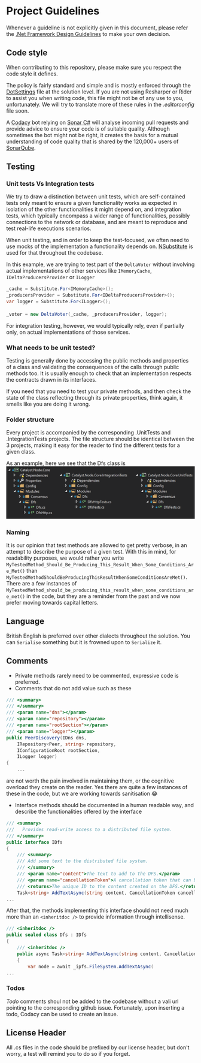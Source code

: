 # Project Guidelines

Whenever a guideline is not explicitly given in this document, please refer the [.Net Framework Design Guidelines](https://docs.microsoft.com/en-us/dotnet/standard/design-guidelines/) to make your own decision.

## Code style

When contributing to this repository, please make sure you respect the code style it defines.

The policy is fairly standard and simple and is mostly enforced through the [DotSettings](https://github.com/catalyst-network/Catalyst.Node/blob/develop/src/Catalyst.sln.DotSettings) file at the solution level. If you are not using Resharper or Rider to assist you when writing code, this file might not be of any use to you, unfortunately.  We will try to translate more of these rules in the _.editorconfig_ file soon.

A [Codacy](https://www.codacy.com) bot relying on [Sonar C#](https://github.com/SonarSource/sonar-dotnet) will analyse incoming pull requests and provide advice to ensure your code is of suitable quality. Although sometimes the bot might not be right, it creates the basis for a mutual understanding of code quality that is shared by the 120,000+ users of [SonarQube](https://www.sonarqube.org).

## Testing

### Unit tests Vs Integration tests

We try to draw a distinction between unit tests, which are self-contained tests only meant to ensure a given functionality works as expected in isolation of the other functionalities it might depend on, and integration tests, which typically encompass a wider range of functionalities, possibly connections to the network or database, and are meant to reproduce and test real-life executions scenarios.

When unit testing, and in order to keep the test-focused, we often need to use mocks of the implementation a functionality depends on. [NSubstitute](https://nsubstitute.github.io/) is used for that throughout the codebase.

In this example, we are trying to test part of the `DeltaVoter` without involving actual implementations of other services like `IMemoryCache`, `IDeltaProducersProvider` or `ILogger`
```csharp
_cache = Substitute.For<IMemoryCache>();
_producersProvider = Substitute.For<IDeltaProducersProvider>();
var logger = Substitute.For<ILogger>();

_voter = new DeltaVoter(_cache, _producersProvider, logger);
```

For integration testing, however, we would typically rely, even if partially only, on actual implementations of those services.

### What needs to be unit tested?
Testing is generally done by accessing the public methods and properties of a class and validating the consequences of the calls through public methods too. It is usually enough to check that an implementation respects the contracts drawn in its interfaces.

If you need that you need to test your private methods, and then check the state of the class reflecting through its private properties, think again, it smells like you are doing it wrong.

### Folder structure

Every project is accompanied by the corresponding .UnitTests and .IntegrationTests projects. The file structure should be identical between the 3 projects, making it easy for the reader to find the different tests for a given class.

As an example, here we see that the Dfs class is 
![project-structure](./Documentation/images/project-structure.png)



### Naming
It is our opinion that test methods are allowed to get pretty verbose, in an attempt to describe the purpose of a given test. With this in mind, for readability purposes, we would rather you write `MyTestedMethod_Should_Be_Producing_This_Result_When_Some_Conditions_Are_Met()` than `MyTestedMethodShouldBeProducingThisResultWhenSomeConditionsAreMet()`.
There are a few instances of `MyTestedMethod_should_be_producing_this_result_when_some_conditions_are_met()` in the code, but they are a reminder from the past and we now prefer moving towards capital letters.

## Language

British English is preferred over other dialects throughout the solution. You can `Serialise` something but it is frowned upon to `Serialize` it.

## Comments

- Private methods rarely need to be commented, expressive code is preferred.
- Comments that do not add value such as these

``` csharp
/// <summary>
/// </summary>
/// <param name="dns"></param>
/// <param name="repository"></param>
/// <param name="rootSection"></param>
/// <param name="logger"></param>
public PeerDiscovery(IDns dns,
    IRepository<Peer, string> repository,
    IConfigurationRoot rootSection,
    ILogger logger)
{
    ...
```
 are not worth the pain involved in maintaining them, or the cognitive overload they create on the reader. Yes there are quite a few instances of these in the code, but we are working towards sanitisation 😂
 
- Interface methods should be documented in a human readable way, and describe the functionalities offered by the interface

``` csharp
/// <summary>
///   Provides read-write access to a distributed file system.
/// </summary>
public interface IDfs
{
    /// <summary>
    /// Add some text to the distributed file system.
    /// </summary>
    /// <param name="content">The text to add to the DFS.</param>
    /// <param name="cancellationToken">A cancellation token that can be used to cancel the work.</param>
    /// <returns>The unique ID to the content created on the DFS.</returns>
    Task<string> AddTextAsync(string content, CancellationToken cancellationToken = default);
...
```

After that, the methods implementing this interface should not need much more than an `<inheritdoc />` to provide information through intellisense.

``` csharp
/// <inheritdoc />
public sealed class Dfs : IDfs
{
    /// <inheritdoc />
    public async Task<string> AddTextAsync(string content, CancellationToken cancellationToken = default)
    {
        var node = await _ipfs.FileSystem.AddTextAsync(
...
```

### Todos
_Todo_ comments shoul not be added to the codebase without a vali url pointing to the corresponding github issue. Fortunately, upon inserting a todo, Codacy can be used to create an issue.

## License Header

All .cs files in the code should be prefixed by our license header, but don't worry, a test will remind you to do so if you forget.